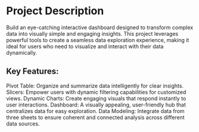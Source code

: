 # Project Description
Build an eye-catching interactive dashboard designed to transform complex data into visually simple and engaging insights. This project leverages powerful tools to create a seamless data exploration experience, making it ideal for users who need to visualize and interact with their data dynamically.

## Key Features:

Pivot Table: Organize and summarize data intelligently for clear insights.
Slicers: Empower users with dynamic filtering capabilities for customized views.
Dynamic Charts: Create engaging visuals that respond instantly to user interactions.
Dashboard: A visually appealing, user-friendly hub that centralizes data for easy exploration.
Data Modeling: Integrate data from three sheets to ensure coherent and connected analysis across different data sources.
